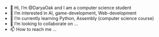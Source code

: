 - 👋 Hi, I’m @DaryaOak and I am a computer science student
- 👀 I’m interested in AI, game-development, Web-development
- 🌱 I’m currently learning Python, Assembly (computer science course)
- 💞️ I’m looking to collaborate on ...
- 📫 How to reach me ...

<!---
DaryaOak/DaryaOak is a ✨ special ✨ repository because its `README.md` (this file) appears on your GitHub profile.
You can click the Preview link to take a look at your changes.
--->

